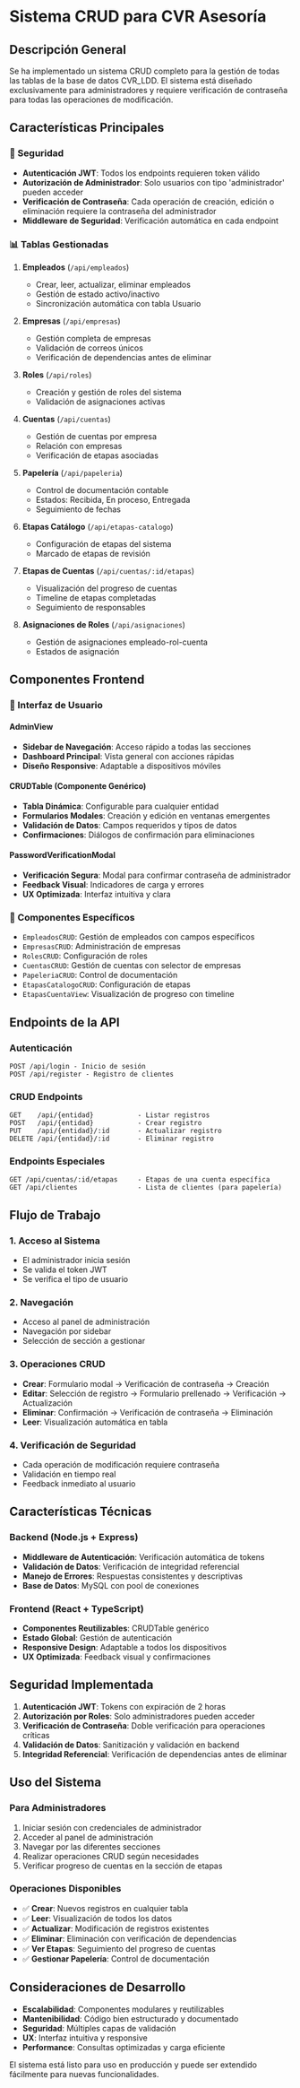 # Sistema CRUD para CVR Asesoría

## Descripción General

Se ha implementado un sistema CRUD completo para la gestión de todas las tablas de la base de datos CVR_LDD. El sistema está diseñado exclusivamente para administradores y requiere verificación de contraseña para todas las operaciones de modificación.

## Características Principales

### 🔐 Seguridad
- **Autenticación JWT**: Todos los endpoints requieren token válido
- **Autorización de Administrador**: Solo usuarios con tipo 'administrador' pueden acceder
- **Verificación de Contraseña**: Cada operación de creación, edición o eliminación requiere la contraseña del administrador
- **Middleware de Seguridad**: Verificación automática en cada endpoint

### 📊 Tablas Gestionadas

1. **Empleados** (`/api/empleados`)
   - Crear, leer, actualizar, eliminar empleados
   - Gestión de estado activo/inactivo
   - Sincronización automática con tabla Usuario

2. **Empresas** (`/api/empresas`)
   - Gestión completa de empresas
   - Validación de correos únicos
   - Verificación de dependencias antes de eliminar

3. **Roles** (`/api/roles`)
   - Creación y gestión de roles del sistema
   - Validación de asignaciones activas

4. **Cuentas** (`/api/cuentas`)
   - Gestión de cuentas por empresa
   - Relación con empresas
   - Verificación de etapas asociadas

5. **Papelería** (`/api/papeleria`)
   - Control de documentación contable
   - Estados: Recibida, En proceso, Entregada
   - Seguimiento de fechas

6. **Etapas Catálogo** (`/api/etapas-catalogo`)
   - Configuración de etapas del sistema
   - Marcado de etapas de revisión

7. **Etapas de Cuentas** (`/api/cuentas/:id/etapas`)
   - Visualización del progreso de cuentas
   - Timeline de etapas completadas
   - Seguimiento de responsables

8. **Asignaciones de Roles** (`/api/asignaciones`)
   - Gestión de asignaciones empleado-rol-cuenta
   - Estados de asignación

## Componentes Frontend

### 🎨 Interfaz de Usuario

#### AdminView
- **Sidebar de Navegación**: Acceso rápido a todas las secciones
- **Dashboard Principal**: Vista general con acciones rápidas
- **Diseño Responsive**: Adaptable a dispositivos móviles

#### CRUDTable (Componente Genérico)
- **Tabla Dinámica**: Configurable para cualquier entidad
- **Formularios Modales**: Creación y edición en ventanas emergentes
- **Validación de Datos**: Campos requeridos y tipos de datos
- **Confirmaciones**: Diálogos de confirmación para eliminaciones

#### PasswordVerificationModal
- **Verificación Segura**: Modal para confirmar contraseña de administrador
- **Feedback Visual**: Indicadores de carga y errores
- **UX Optimizada**: Interfaz intuitiva y clara

### 📱 Componentes Específicos

- `EmpleadosCRUD`: Gestión de empleados con campos específicos
- `EmpresasCRUD`: Administración de empresas
- `RolesCRUD`: Configuración de roles
- `CuentasCRUD`: Gestión de cuentas con selector de empresas
- `PapeleriaCRUD`: Control de documentación
- `EtapasCatalogoCRUD`: Configuración de etapas
- `EtapasCuentaView`: Visualización de progreso con timeline

## Endpoints de la API

### Autenticación
```
POST /api/login - Inicio de sesión
POST /api/register - Registro de clientes
```

### CRUD Endpoints
```
GET    /api/{entidad}           - Listar registros
POST   /api/{entidad}           - Crear registro
PUT    /api/{entidad}/:id       - Actualizar registro
DELETE /api/{entidad}/:id       - Eliminar registro
```

### Endpoints Especiales
```
GET /api/cuentas/:id/etapas     - Etapas de una cuenta específica
GET /api/clientes               - Lista de clientes (para papelería)
```

## Flujo de Trabajo

### 1. Acceso al Sistema
- El administrador inicia sesión
- Se valida el token JWT
- Se verifica el tipo de usuario

### 2. Navegación
- Acceso al panel de administración
- Navegación por sidebar
- Selección de sección a gestionar

### 3. Operaciones CRUD
- **Crear**: Formulario modal → Verificación de contraseña → Creación
- **Editar**: Selección de registro → Formulario prellenado → Verificación → Actualización
- **Eliminar**: Confirmación → Verificación de contraseña → Eliminación
- **Leer**: Visualización automática en tabla

### 4. Verificación de Seguridad
- Cada operación de modificación requiere contraseña
- Validación en tiempo real
- Feedback inmediato al usuario

## Características Técnicas

### Backend (Node.js + Express)
- **Middleware de Autenticación**: Verificación automática de tokens
- **Validación de Datos**: Verificación de integridad referencial
- **Manejo de Errores**: Respuestas consistentes y descriptivas
- **Base de Datos**: MySQL con pool de conexiones

### Frontend (React + TypeScript)
- **Componentes Reutilizables**: CRUDTable genérico
- **Estado Global**: Gestión de autenticación
- **Responsive Design**: Adaptable a todos los dispositivos
- **UX Optimizada**: Feedback visual y confirmaciones

## Seguridad Implementada

1. **Autenticación JWT**: Tokens con expiración de 2 horas
2. **Autorización por Roles**: Solo administradores pueden acceder
3. **Verificación de Contraseña**: Doble verificación para operaciones críticas
4. **Validación de Datos**: Sanitización y validación en backend
5. **Integridad Referencial**: Verificación de dependencias antes de eliminar

## Uso del Sistema

### Para Administradores
1. Iniciar sesión con credenciales de administrador
2. Acceder al panel de administración
3. Navegar por las diferentes secciones
4. Realizar operaciones CRUD según necesidades
5. Verificar progreso de cuentas en la sección de etapas

### Operaciones Disponibles
- ✅ **Crear**: Nuevos registros en cualquier tabla
- ✅ **Leer**: Visualización de todos los datos
- ✅ **Actualizar**: Modificación de registros existentes
- ✅ **Eliminar**: Eliminación con verificación de dependencias
- ✅ **Ver Etapas**: Seguimiento del progreso de cuentas
- ✅ **Gestionar Papelería**: Control de documentación

## Consideraciones de Desarrollo

- **Escalabilidad**: Componentes modulares y reutilizables
- **Mantenibilidad**: Código bien estructurado y documentado
- **Seguridad**: Múltiples capas de validación
- **UX**: Interfaz intuitiva y responsive
- **Performance**: Consultas optimizadas y carga eficiente

El sistema está listo para uso en producción y puede ser extendido fácilmente para nuevas funcionalidades.
